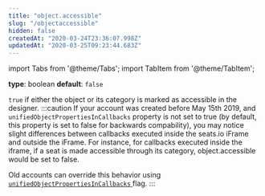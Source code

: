 ```yaml
---
title: "object.accessible"
slug: "/objectaccessible"
hidden: false
createdAt: "2020-03-24T23:36:07.998Z"
updatedAt: "2020-03-25T09:23:44.683Z"
---
```


import Tabs from '@theme/Tabs';
import TabItem from '@theme/TabItem';

**type**: boolean
**default**: `false`

`true` if either the object or its category is marked as accessible in the designer.
:::caution 
If your account was created before May 15th 2019, and `unifiedObjectPropertiesInCallbacks` property is not set to true (by default, this property is set to false for backwards compability), you may notice slight differences between callbacks executed inside the seats.io iFrame and outside the iFrame. For instance, for callbacks executed inside the iframe, if a seat is made accessible through its category, object.accessible would be set to false. 

Old accounts can override this behavior using [`unifiedObjectPropertiesInCallbacks` ](https://docs.seats.io/docs/renderer-config-unifiedobjectpropertiesincallbacks) flag.
:::
